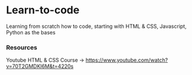 # Learn-to-code
Learning from scratch how to code, starting with HTML &amp; CSS, Javascript, Python as the bases 
### Resources 
Youtube HTML & CSS Course -> https://www.youtube.com/watch?v=70T2GMDKl6M&t=4220s
